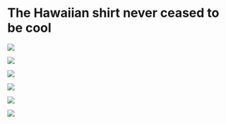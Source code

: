 # The Hawaiian shirt never ceased to be cool

![](https://i.ebayimg.com/images/g/m3QAAOxy4eJTLMye/s-l300.jpg)

![](http://assets.esquire.co.uk/images/uploads/fourbythree/_540_43/tom-selleck-hawaiian-shirt-promo-43.jpg)

![](http://theawesomedaily.com/wp-content/uploads/2016/07/UQ8guZG.jpg)

![](https://s-media-cache-ak0.pinimg.com/736x/9d/79/f1/9d79f1a5c8e8ec1b382fdca0efa818e7--terry-gilliam-in-las-vegas.jpg)

![](https://media1.popsugar-assets.com/files/thumbor/7vh96BaH_D0uQgCbUNBFpWUJNrU/fit-in/1024x1024/filters:format_auto-!!-:strip_icc-!!-/2017/05/05/830/n/1922564/7742567e590ccaceb765b6.18924707_edit_img_cover_file_43507000_1494010063/i/Leonardo-DiCaprio-Hawaiian-Shirt-From-Romeo-Juliet.jpg)

![](http://www.getkempt.com/media/article_content/image/pacino.jpg)
